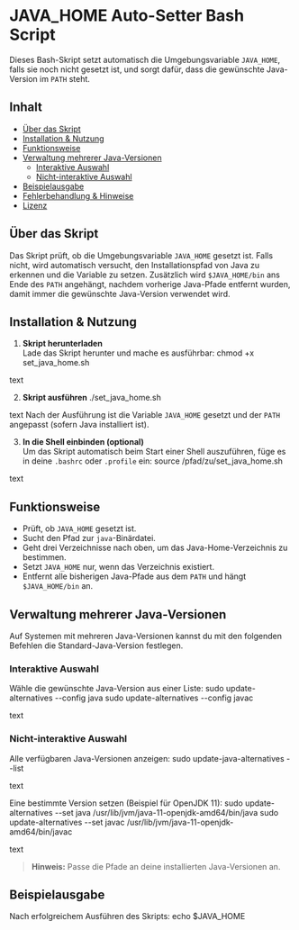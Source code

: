 # JAVA_HOME Auto-Setter Bash Script

Dieses Bash-Skript setzt automatisch die Umgebungsvariable `JAVA_HOME`, falls sie noch nicht gesetzt ist, und sorgt dafür, dass die gewünschte Java-Version im `PATH` steht.

## Inhalt

- [Über das Skript](#über-das-skript)
- [Installation & Nutzung](#installation--nutzung)
- [Funktionsweise](#funktionsweise)
- [Verwaltung mehrerer Java-Versionen](#verwaltung-mehrerer-java-versionen)
  - [Interaktive Auswahl](#interaktive-auswahl)
  - [Nicht-interaktive Auswahl](#nicht-interaktive-auswahl)
- [Beispielausgabe](#beispielausgabe)
- [Fehlerbehandlung & Hinweise](#fehlerbehandlung--hinweise)
- [Lizenz](#lizenz)

## Über das Skript

Das Skript prüft, ob die Umgebungsvariable `JAVA_HOME` gesetzt ist. Falls nicht, wird automatisch versucht, den Installationspfad von Java zu erkennen und die Variable zu setzen. Zusätzlich wird `$JAVA_HOME/bin` ans Ende des `PATH` angehängt, nachdem vorherige Java-Pfade entfernt wurden, damit immer die gewünschte Java-Version verwendet wird.

## Installation & Nutzung

1. **Skript herunterladen**  
   Lade das Skript herunter und mache es ausführbar:
chmod +x set_java_home.sh

text

2. **Skript ausführen**
./set_java_home.sh

text
Nach der Ausführung ist die Variable `JAVA_HOME` gesetzt und der `PATH` angepasst (sofern Java installiert ist).

3. **In die Shell einbinden (optional)**  
Um das Skript automatisch beim Start einer Shell auszuführen, füge es in deine `.bashrc` oder `.profile` ein:
source /pfad/zu/set_java_home.sh

text

## Funktionsweise

- Prüft, ob `JAVA_HOME` gesetzt ist.
- Sucht den Pfad zur `java`-Binärdatei.
- Geht drei Verzeichnisse nach oben, um das Java-Home-Verzeichnis zu bestimmen.
- Setzt `JAVA_HOME` nur, wenn das Verzeichnis existiert.
- Entfernt alle bisherigen Java-Pfade aus dem `PATH` und hängt `$JAVA_HOME/bin` an.

## Verwaltung mehrerer Java-Versionen

Auf Systemen mit mehreren Java-Versionen kannst du mit den folgenden Befehlen die Standard-Java-Version festlegen.

### Interaktive Auswahl

Wähle die gewünschte Java-Version aus einer Liste:
sudo update-alternatives --config java
sudo update-alternatives --config javac

text

### Nicht-interaktive Auswahl

Alle verfügbaren Java-Versionen anzeigen:
sudo update-java-alternatives --list

text

Eine bestimmte Version setzen (Beispiel für OpenJDK 11):
sudo update-alternatives --set java /usr/lib/jvm/java-11-openjdk-amd64/bin/java
sudo update-alternatives --set javac /usr/lib/jvm/java-11-openjdk-amd64/bin/javac

text
> **Hinweis:** Passe die Pfade an deine installierten Java-Versionen an.

## Beispielausgabe

Nach erfolgreichem Ausführen des Skripts:
echo $JAVA_HOME
